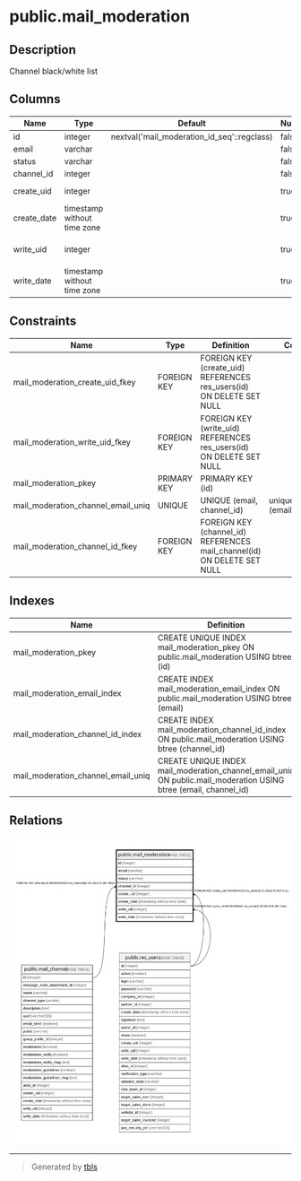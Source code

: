 # public.mail_moderation

## Description

Channel black/white list

## Columns

| Name | Type | Default | Nullable | Children | Parents | Comment |
| ---- | ---- | ------- | -------- | -------- | ------- | ------- |
| id | integer | nextval('mail_moderation_id_seq'::regclass) | false |  |  |  |
| email | varchar |  | false |  |  | Email |
| status | varchar |  | false |  |  | Status |
| channel_id | integer |  | false |  | [public.mail_channel](public.mail_channel.md) | Channel |
| create_uid | integer |  | true |  | [public.res_users](public.res_users.md) | Created by |
| create_date | timestamp without time zone |  | true |  |  | Created on |
| write_uid | integer |  | true |  | [public.res_users](public.res_users.md) | Last Updated by |
| write_date | timestamp without time zone |  | true |  |  | Last Updated on |

## Constraints

| Name | Type | Definition | Comment |
| ---- | ---- | ---------- | ------- |
| mail_moderation_create_uid_fkey | FOREIGN KEY | FOREIGN KEY (create_uid) REFERENCES res_users(id) ON DELETE SET NULL |  |
| mail_moderation_write_uid_fkey | FOREIGN KEY | FOREIGN KEY (write_uid) REFERENCES res_users(id) ON DELETE SET NULL |  |
| mail_moderation_pkey | PRIMARY KEY | PRIMARY KEY (id) |  |
| mail_moderation_channel_email_uniq | UNIQUE | UNIQUE (email, channel_id) | unique (email,channel_id) |
| mail_moderation_channel_id_fkey | FOREIGN KEY | FOREIGN KEY (channel_id) REFERENCES mail_channel(id) ON DELETE SET NULL |  |

## Indexes

| Name | Definition |
| ---- | ---------- |
| mail_moderation_pkey | CREATE UNIQUE INDEX mail_moderation_pkey ON public.mail_moderation USING btree (id) |
| mail_moderation_email_index | CREATE INDEX mail_moderation_email_index ON public.mail_moderation USING btree (email) |
| mail_moderation_channel_id_index | CREATE INDEX mail_moderation_channel_id_index ON public.mail_moderation USING btree (channel_id) |
| mail_moderation_channel_email_uniq | CREATE UNIQUE INDEX mail_moderation_channel_email_uniq ON public.mail_moderation USING btree (email, channel_id) |

## Relations

![er](public.mail_moderation.svg)

---

> Generated by [tbls](https://github.com/k1LoW/tbls)
